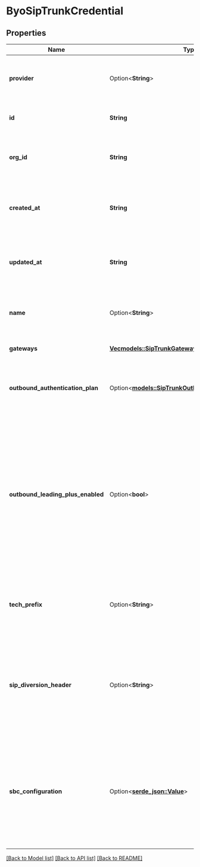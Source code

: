 # ByoSipTrunkCredential

## Properties

Name | Type | Description | Notes
------------ | ------------- | ------------- | -------------
**provider** | Option<**String**> | This can be used to bring your own SIP trunks or to connect to a Carrier. | [optional]
**id** | **String** | This is the unique identifier for the credential. | 
**org_id** | **String** | This is the unique identifier for the org that this credential belongs to. | 
**created_at** | **String** | This is the ISO 8601 date-time string of when the credential was created. | 
**updated_at** | **String** | This is the ISO 8601 date-time string of when the assistant was last updated. | 
**name** | Option<**String**> | This is the name of credential. This is just for your reference. | [optional]
**gateways** | [**Vec<models::SipTrunkGateway>**](SipTrunkGateway.md) | This is the list of SIP trunk's gateways. | 
**outbound_authentication_plan** | Option<[**models::SipTrunkOutboundAuthenticationPlan**](SipTrunkOutboundAuthenticationPlan.md)> | This can be used to configure the outbound authentication if required by the SIP trunk. | [optional]
**outbound_leading_plus_enabled** | Option<**bool**> | This ensures the outbound origination attempts have a leading plus. Defaults to false to match conventional telecom behavior.  Usage: - Vonage/Twilio requires leading plus for all outbound calls. Set this to true.  @default false | [optional]
**tech_prefix** | Option<**String**> | This can be used to configure the tech prefix on outbound calls. This is an advanced property. | [optional]
**sip_diversion_header** | Option<**String**> | This can be used to enable the SIP diversion header for authenticating the calling number if the SIP trunk supports it. This is an advanced property. | [optional]
**sbc_configuration** | Option<[**serde_json::Value**](.md)> | This is an advanced configuration for enterprise deployments. This uses the onprem SBC to trunk into the SIP trunk's `gateways`, rather than the managed SBC provided by Vapi. | [optional]

[[Back to Model list]](../README.md#documentation-for-models) [[Back to API list]](../README.md#documentation-for-api-endpoints) [[Back to README]](../README.md)


